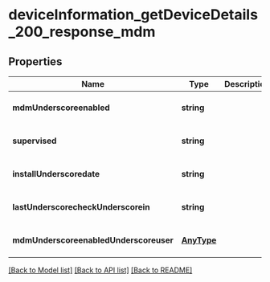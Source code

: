 # deviceInformation_getDeviceDetails_200_response_mdm

## Properties
Name | Type | Description | Notes
------------ | ------------- | ------------- | -------------
**mdmUnderscoreenabled** | **string** |  | [optional] [default to null]
**supervised** | **string** |  | [optional] [default to null]
**installUnderscoredate** | **string** |  | [optional] [default to null]
**lastUnderscorecheckUnderscorein** | **string** |  | [optional] [default to null]
**mdmUnderscoreenabledUnderscoreuser** | [**AnyType**](.md) |  | [optional] [default to null]

[[Back to Model list]](../README.md#documentation-for-models) [[Back to API list]](../README.md#documentation-for-api-endpoints) [[Back to README]](../README.md)


